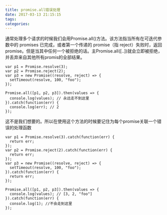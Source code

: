 ```yaml
---
title: promise.all错误处理
date: 2017-03-13 21:15:15
tags:
categories:
---
```


通常处理多个请求的时候我们会用Promise.all()方法。该方法指当所有在可迭代参数中的 promises 已完成，或者第一个传递的 promise（指 reject）失败时，返回 promise。但是当其中任何一个被拒绝的话。主Promise.all([..])就会立即被拒绝，并丢弃来自其他所有promis的全部结果。
<!-- more -->

    var p1 = Promise.resolve(3);
    var p2 = Promise.reject(2);
    var p3 = new Promise((resolve, reject) => {
      setTimeout(resolve, 100, "foo");
    }); 
    
    Promise.all([p1, p2, p3]).then(values => { 
      console.log(values); // 永远走不到这里
    }).catch(function(err) {
      console.log(err); // 2
    });
这不是我们想要的。所以在使用这个方法的时候要记住为每个promise关联一个错误的处理函数
    
    var p1 = Promise.resolve(3).catch(function(err) {
      return err;
    });
    var p2 = Promise.reject(2).catch(function(err) {
      return err;
    });
    var p3 = new Promise((resolve, reject) => {
      setTimeout(resolve, 100, "foo");
    }).catch(function(err) {
      return err;
    }); 
    
    Promise.all([p1, p2, p3]).then(values => { 
      console.log(values); // [3, 2, "foo"]
    }).catch(function(err) {
      console.log(1); //不会走到这里
    });
